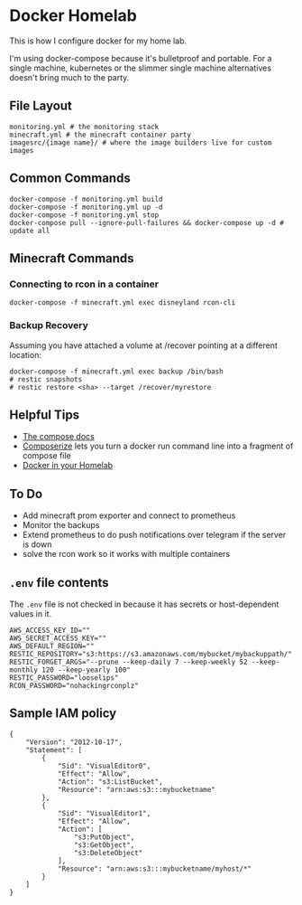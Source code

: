 # Docker Homelab

This is how I configure docker for my home lab.

I'm using docker-compose because it's bulletproof and portable. For a single machine, kubernetes or the slimmer single machine alternatives doesn't bring much to the party.

## File Layout

```
monitoring.yml # the monitoring stack
minecraft.yml # the minecraft container party
imagesrc/{image name}/ # where the image builders live for custom images
```

## Common Commands

```
docker-compose -f monitoring.yml build
docker-compose -f monitoring.yml up -d
docker-compose -f monitoring.yml stop
docker-compose pull --ignore-pull-failures && docker-compose up -d # update all
```

## Minecraft Commands

### Connecting to rcon in a container

```
docker-compose -f minecraft.yml exec disneyland rcon-cli
```

### Backup Recovery

Assuming you have attached a volume at /recover pointing at a different location:

```
docker-compose -f minecraft.yml exec backup /bin/bash
# restic snapshots
# restic restore <sha> --target /recover/myrestore
```


## Helpful Tips

* [The compose docs](https://docs.docker.com/compose/)
* [Composerize](https://www.composerize.com) lets you turn a docker run command line into a fragment of compose file
* [Docker in your Homelab](https://borked.io/2019/02/13/docker-in-your-homelab.html)

## To Do

* Add minecraft prom exporter and connect to prometheus
* Monitor the backups
* Extend prometheus to do push notifications over telegram if the server is down
* solve the rcon work so it works with multiple containers


## `.env` file contents

The `.env` file is not checked in because it has secrets or host-dependent values in it.

```
AWS_ACCESS_KEY_ID=""
AWS_SECRET_ACCESS_KEY=""
AWS_DEFAULT_REGION=""
RESTIC_REPOSITORY="s3:https://s3.amazonaws.com/mybucket/mybackuppath/"
RESTIC_FORGET_ARGS="--prune --keep-daily 7 --keep-weekly 52 --keep-monthly 120 --keep-yearly 100"
RESTIC_PASSWORD="looselips"
RCON_PASSWORD="nohackingrconplz"
```

## Sample IAM policy

```
{
    "Version": "2012-10-17",
    "Statement": [
        {
            "Sid": "VisualEditor0",
            "Effect": "Allow",
            "Action": "s3:ListBucket",
            "Resource": "arn:aws:s3:::mybucketname"
        },
        {
            "Sid": "VisualEditor1",
            "Effect": "Allow",
            "Action": [
                "s3:PutObject",
                "s3:GetObject",
                "s3:DeleteObject"
            ],
            "Resource": "arn:aws:s3:::mybucketname/myhost/*"
        }
    ]
}
```
